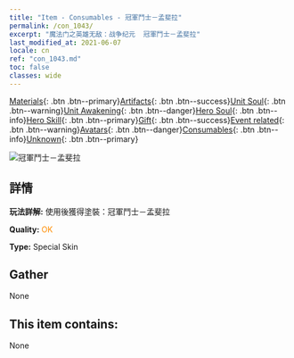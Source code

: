 ```yaml
---
title: "Item - Consumables - 冠軍鬥士－孟斐拉"
permalink: /con_1043/
excerpt: "魔法门之英雄无敌：战争纪元  冠軍鬥士－孟斐拉"
last_modified_at: 2021-06-07
locale: cn
ref: "con_1043.md"
toc: false
classes: wide
---
```

 [Materials](/ItemsCN/){: .btn .btn--primary}[Artifacts](/ItemsCN/Artifacts/){: .btn .btn--success}[Unit Soul](/ItemsCN/UnitSoul/){: .btn .btn--warning}[Unit Awakening](/ItemsCN/UnitAwakening/){: .btn .btn--danger}[Hero Soul](/ItemsCN/HeroSoul/){: .btn .btn--info}[Hero Skill](/ItemsCN/HeroSkill/){: .btn .btn--primary}[Gift](/ItemsCN/Gift/){: .btn .btn--success}[Event related](/ItemsCN/Events/){: .btn .btn--warning}[Avatars](/ItemsCN/Avatars/){: .btn .btn--danger}[Consumables](/ItemsCN/Consumables/){: .btn .btn--info}[Unknown](/ItemsCN/Unknown/){: .btn .btn--primary}

 ![冠軍鬥士－孟斐拉](/images/h/h_Mephala7.jpg)

## 詳情
 **玩法詳解:** 使用後獲得塗裝：冠軍鬥士－孟斐拉

 **Quality:** <span style="color: #FF8C00">OK</span>

 **Type:** Special Skin

## Gather

  None

## This item contains:

  None

